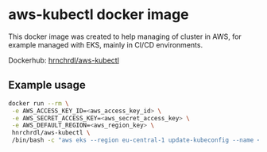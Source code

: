 # aws-kubectl docker image

This docker image was created to help managing of cluster in AWS, for example managed with EKS, mainly in CI/CD environments.

Dockerhub: [hrnchrdl/aws-kubectl](https://hub.docker.com/repository/docker/hnrchrdl/aws-kubectl)

## Example usage

```bash
docker run --rm \
 -e AWS_ACCESS_KEY_ID=<aws_access_key_id> \
 -e AWS_SECRET_ACCESS_KEY=<aws_secret_access_key> \
 -e AWS_DEFAULT_REGION=<aws_region_key> \
 hnrchrdl/aws-kubectl \
 /bin/bash -c "aws eks --region eu-central-1 update-kubeconfig --name <name_of_cluster> && kubectl get svc"
```
